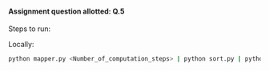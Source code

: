 #### Assignment question allotted: Q.5

Steps to run:

Locally:
```bash
python mapper.py <Number_of_computation_steps> | python sort.py | python reducer.py
```
